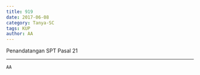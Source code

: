 ```yaml
---
title: 919
date: 2017-06-08
category: Tanya-SC
tags: KUP
author: AA
---
```


Penandatangan SPT Pasal 21

---



`AA`
